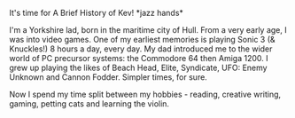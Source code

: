 It's time for A Brief History of Kev! \*jazz hands\*

I'm a Yorkshire lad, born in the maritime city of Hull. From a very early age, I was into video games. One of my earliest memories
is playing Sonic 3 (& Knuckles!) 8 hours a day, every day. My dad introduced me to the wider world of PC precursor systems: the
Commodore 64 then Amiga 1200. I grew up playing the likes of Beach Head, Elite, Syndicate, UFO: Enemy Unknown and Cannon Fodder. Simpler times, for sure.

Now I spend my time split between my hobbies - reading, creative writing, gaming, petting cats and learning the violin.
